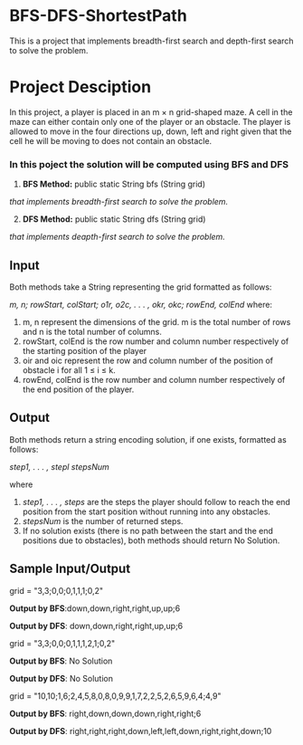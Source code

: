 # BFS-DFS-ShortestPath
This is a project that implements breadth-first search and depth-first search to solve the problem.

# Project Desciption
In this project, a player is placed in an m × n grid-shaped maze. A cell in the maze can either contain
only one of the player or an obstacle. The player is allowed to move in the four directions
up, down, left and right given that the cell he will be moving to does not contain an obstacle.

### In this poject the solution will be computed using BFS and DFS 
1. **BFS Method:** public static String bfs (String grid) 

*that implements breadth-first search to solve the problem.*

2. **DFS Method:** public static String dfs (String grid) 

*that implements deapth-first search to solve the problem.*

## Input
Both methods take a String representing the grid formatted as follows:

*m, n; rowStart, colStart; o1r, o2c, . . . , okr, okc; rowEnd, colEnd*
where:

1. m, n represent the dimensions of the grid. m is the total number of rows and n is
the total number of columns.
2. rowStart, colEnd is the row number and column number respectively of the starting position of the player
3. oir and oic represent the row and column number of the position of obstacle i for
all 1 ≤ i ≤ k.
4. rowEnd, colEnd is the row number and column number respectively of the end
position of the player.

## Output

Both methods return a string encoding solution, if one exists, formatted as follows:

*step1, . . . , stepl stepsNum*

where

1.  *step1, . . . , steps* are the steps the player should follow to reach the end position
from the start position without running into any obstacles.
2.  *stepsNum* is the number of returned steps.
3. If no solution exists (there is no path between the start and the end positions due to
obstacles), both methods should return No Solution.

## Sample Input/Output
grid = "3,3;0,0;0,1,1,1;0,2"

**Output by BFS**:down,down,right,right,up,up;6

**Output by DFS**: down,down,right,right,up,up;6

grid = "3,3;0,0;0,1,1,1,2,1;0,2"

**Output by BFS**: No Solution

**Output by DFS**: No Solution


grid = "10,10;1,6;2,4,5,8,0,8,0,9,9,1,7,2,2,5,2,6,5,9,6,4;4,9"

**Output by BFS**: right,down,down,down,right,right;6

**Output by DFS**: right,right,right,down,left,left,down,right,right,down;10

